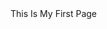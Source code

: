 <doctype html>
    <head>
        <title> My First Page</title>
            <meta name="description" content="This Is Description For My First Page">
            <style></style>
            <Script></Script>
            <link rel="stylesheet" href="style.css">
            <body>
                This Is My First Page
            </body>
    </head>
</html>

